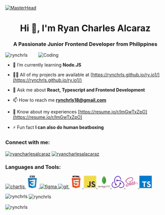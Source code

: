 [![MasterHead](https://user-images.githubusercontent.com/74038190/241765440-80728820-e06b-4f96-9c9e-9df46f0cc0a5.gif)](https://rynchrls.github.io/ry.io1/)

<h1 align="center">Hi 👋, I'm Ryan Charles Alcaraz</h1>
<h3 align="center">A Passionate Junior Frontend Developer from Philippines</h3>
<img align="right" alt="Coding" width="400" src="https://camo.githubusercontent.com/cae12fddd9d6982901d82580bdf321d81fb299141098ca1c2d4891870827bf17/68747470733a2f2f6d69726f2e6d656469756d2e636f6d2f6d61782f313336302f302a37513379765349765f7430696f4a2d5a2e676966" />


<p align="left"> <img src="https://komarev.com/ghpvc/?username=rynchrls&label=Profile%20views&color=0e75b6&style=flat" alt="rynchrls" /> </p>

- 🌱 I’m currently learning **Node.JS**

- 👨‍💻 All of my projects are available at [https://rynchrls.github.io/ry.io1/](https://rynchrls.github.io/ry.io1/)

- 💬 Ask me about **React, Typescript and Frontend Development**

- 📫 How to reach me **rynchrls18@gmail.com**

- 📄 Know about my experiences [https://resume.io/r/lmGwTxZpO](https://resume.io/r/lmGwTxZpO)

- ⚡ Fun fact **I can also do human beatboxing**

<h3 align="left">Connect with me:</h3>
<p align="left">
<a href="https://linkedin.com/in/ryancharlesalcaraz" target="blank"><img align="center" src="https://raw.githubusercontent.com/rahuldkjain/github-profile-readme-generator/master/src/images/icons/Social/linked-in-alt.svg" alt="ryancharlesalcaraz" height="30" width="40" /></a>
<a href="https://fb.com/ryancharlesalacaraz" target="blank"><img align="center" src="https://raw.githubusercontent.com/rahuldkjain/github-profile-readme-generator/master/src/images/icons/Social/facebook.svg" alt="ryancharlesalacaraz" height="30" width="40" /></a>
</p>

<h3 align="left">Languages and Tools:</h3>
<p align="left"> <a href="https://www.chartjs.org" target="_blank" rel="noreferrer"> <img src="https://www.chartjs.org/media/logo-title.svg" alt="chartjs" width="40" height="40"/> </a> <a href="https://www.w3schools.com/css/" target="_blank" rel="noreferrer"> <img src="https://raw.githubusercontent.com/devicons/devicon/master/icons/css3/css3-original-wordmark.svg" alt="css3" width="40" height="40"/> </a> <a href="https://www.figma.com/" target="_blank" rel="noreferrer"> <img src="https://www.vectorlogo.zone/logos/figma/figma-icon.svg" alt="figma" width="40" height="40"/> </a> <a href="https://git-scm.com/" target="_blank" rel="noreferrer"> <img src="https://www.vectorlogo.zone/logos/git-scm/git-scm-icon.svg" alt="git" width="40" height="40"/> </a> <a href="https://www.w3.org/html/" target="_blank" rel="noreferrer"> <img src="https://raw.githubusercontent.com/devicons/devicon/master/icons/html5/html5-original-wordmark.svg" alt="html5" width="40" height="40"/> </a> <a href="https://developer.mozilla.org/en-US/docs/Web/JavaScript" target="_blank" rel="noreferrer"> <img src="https://raw.githubusercontent.com/devicons/devicon/master/icons/javascript/javascript-original.svg" alt="javascript" width="40" height="40"/> </a> <a href="https://www.mongodb.com/" target="_blank" rel="noreferrer"> <img src="https://raw.githubusercontent.com/devicons/devicon/master/icons/mongodb/mongodb-original-wordmark.svg" alt="mongodb" width="40" height="40"/> </a> <a href="https://redux.js.org" target="_blank" rel="noreferrer"> <img src="https://raw.githubusercontent.com/devicons/devicon/master/icons/redux/redux-original.svg" alt="redux" width="40" height="40"/> </a> <a href="https://sass-lang.com" target="_blank" rel="noreferrer"> <img src="https://raw.githubusercontent.com/devicons/devicon/master/icons/sass/sass-original.svg" alt="sass" width="40" height="40"/> </a> <a href="https://www.typescriptlang.org/" target="_blank" rel="noreferrer"> <img src="https://raw.githubusercontent.com/devicons/devicon/master/icons/typescript/typescript-original.svg" alt="typescript" width="40" height="40"/> </a> </p>

<p><img align="left" src="https://github-readme-stats.vercel.app/api/top-langs?username=rynchrls&show_icons=true&locale=en&layout=compact" alt="rynchrls" /></p>

<p>&nbsp;<img align="center" src="https://github-readme-stats.vercel.app/api?username=rynchrls&show_icons=true&locale=en" alt="rynchrls" /></p>

<p><img align="center" src="https://github-readme-streak-stats.herokuapp.com/?user=rynchrls&" alt="rynchrls" /></p>
